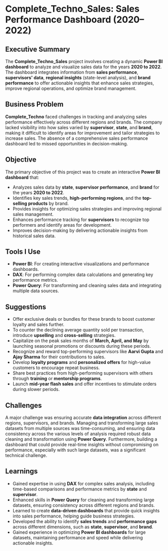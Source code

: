 # Complete_Techno_Sales: Sales Performance Dashboard (2020–2022)

## Executive Summary
The **Complete_Techno_Sales** project involves creating a dynamic **Power BI dashboard** to analyze and visualize sales data for the years **2020 to 2022**. The dashboard integrates information from **sales performance**, **supervisors' data**, **regional insights** (state-level analysis), and **brand performance** to offer actionable insights that enhance sales strategies, improve regional operations, and optimize brand management.

## Business Problem
**Complete_Techno** faced challenges in tracking and analyzing sales performance effectively across different regions and brands. The company lacked visibility into how sales varied by **supervisor**, **state**, and **brand**, making it difficult to identify areas for improvement and tailor strategies to increase sales. The absence of a comprehensive sales performance dashboard led to missed opportunities in decision-making.

## Objective
The primary objective of this project was to create an interactive **Power BI dashboard** that:
- Analyzes sales data by **state**, **supervisor performance**, and **brand** for the years **2020 to 2022**.
- Identifies key sales trends, **high-performing regions**, and the **top-selling products** by brand.
- Provides insights for optimizing sales strategies and improving regional sales management.
- Enhances performance tracking for **supervisors** to recognize top performers and identify areas for development.
- Improves decision-making by delivering actionable insights from historical sales data.

## Tools I Use
- **Power BI**: For creating interactive visualizations and performance dashboards.
- **DAX**: For performing complex data calculations and generating key performance metrics.
- **Power Query**: For transforming and cleaning sales data and integrating multiple data sources.

## Suggestions
- Offer exclusive deals or bundles for these brands to boost customer loyalty and sales further.
- To counter the declining average quantity sold per transaction, introduce **upselling** and **cross-selling** strategies.
- Capitalize on the peak sales months of **March, April, and May** by launching seasonal promotions or discounts during these periods.
- Recognize and reward top-performing supervisors like **Aarvi Gupta** and **Ajay Sharma** for their contributions to sales.
- Develop **loyalty programs** and **personalized offers** for high-value customers to encourage repeat business.
- Share best practices from high-performing supervisors with others through **training** or **mentorship programs**.
- Launch **mid-year flash sales** and offer incentives to stimulate orders during slower periods.

## Challenges
A major challenge was ensuring accurate **data integration** across different regions, supervisors, and brands. Managing and transforming large sales datasets from multiple sources was time-consuming, and ensuring data consistency across the various levels of analysis required robust data cleaning and transformation using **Power Query**. Furthermore, building a dashboard that could provide real-time insights without compromising on performance, especially with such large datasets, was a significant technical challenge.

## Learnings
- Gained expertise in using **DAX** for complex sales analysis, including time-based comparisons and performance metrics by **state** and **supervisor**.
- Enhanced skills in **Power Query** for cleaning and transforming large datasets, ensuring consistency across different regions and brands.
- Learned to create **data-driven dashboards** that provide quick insights into sales performance, helping guide business strategies.
- Developed the ability to identify **sales trends** and **performance gaps** across different dimensions, such as **state**, **supervisor**, and **brand**.
- Gained experience in optimizing **Power BI dashboards** for large datasets, maintaining performance and speed while delivering actionable insights.
